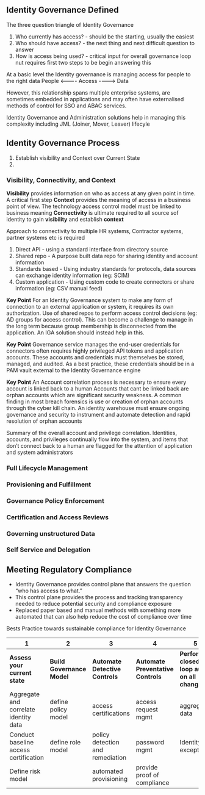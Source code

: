 
## Identity Governance Defined

The three question triangle of Identity Governance

1. Who currently has access? - should be the starting, usually the easiest
2. Who should have access? - the next thing and next difficult question to answer
3. How is access being used? - critical input for overall governance loop nut requires first two steps to be begin answering this

At a basic level the Identity governance is managing access for people to the right data
People <---- Access ----> Data

However, this relationship spans multiple enterprise systems, are sometimes embedded in applications and may often have externalised methods of control for SSO and ABAC services.

Identity Governance and Administration solutions help in managing this complexity including JML (Joiner, Mover, Leaver) lifecyle

## Identity Governance Process
1) Establish visibility and Context over Current State
2) 


### Visibility, Connectivity, and Context
**Visibility** provides information on who as access at any given point in time. A critical first step
**Context** provides the meaning of access in a business point of view. The technology access control model must be linked to business meaning
**Connectivity** is ultimate required to all source sof identity to gain **visibility** and establish **context**

Approach to connectivity to multiple HR systems, Contractor systems, partner systems etc is required
1) Direct API - using a standard interface from directory source
2) Shared repo - A purpose built data repo for sharing identity and account information
3) Standards based - Using industry standards for protocols, data sources can exchange identity information (eg: SCIM)
4) Custom application - Using custom code to create connectors or share information (eg: CSV manual feed)

**Key Point** For an Identity Governance system to make any form of connection to an external application or system, it requires its own authorization. Use of shared repos to perform access control decisions (eg: AD groups for access control). This can become a challenge to manage in the long term because group membership is disconnected from the application. An IGA solution should instead help in this.

**Key Point** Governance service manages the end-user credentials for connectors often requires highly privileged API tokens and application accounts. These accounts and credentials must themselves be stored, managed, and audited. As a best practice, these credentials should be in a PAM vault external to the Identity Governance engine

**Key Point** An Account correlation process is necessary to ensure every account is linked back to a human
Accounts that cant be linked back are orphan accounts which are significant security weakness. A common finding in most breach forensics is use or creation of orphan accounts through the cyber kill chain.
An identity warehouse must ensure ongoing governance and security to instrument and automate detection and rapid resolution of orphan accounts

 Summary of the overall account and privilege correlation. Identities, accounts, and privileges continually flow into the system, and items that don’t connect back to a human are flagged for the attention of application and system administrators
<Diagram>

### Full Lifecycle Management


### Provisioning and Fulfillment


### Governance Policy Enforcement


### Certification and Access Reviews


### Governing unstructured Data


### Self Service and Delegation


## Meeting Regulatory Compliance

 - Identity Governance provides control plane that answers the question “who has access to what.” 
 - This control plane provides the process and tracking transparency needed to reduce potential security and compliance exposure
 - Replaced paper based and manual methods with something more automated that can also help reduce the cost of compliance over time

Bests Practice towards sustainable compliance for Identity Governance

1|2|3|4|5
---|---|---|---|---
**Assess your current state**|**Build Governance Model**|**Automate Detective Controls**|**Automate Preventative Controls**|**Perform closed-loop audit on all changes**
Aggregate and correlate identity data|define policy model|access certifications|access request mgmt|aggregate data
Conduct baseline access certification|define role model|policy detection and remediation|password mgmt|Identity exceptions
 |Define risk model| |automated provisioning|provide proof of compliance